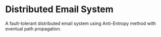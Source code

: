 # Distributed Email System
A fault-tolerant distributed email system using Anti-Entropy method with eventual path propagation.
